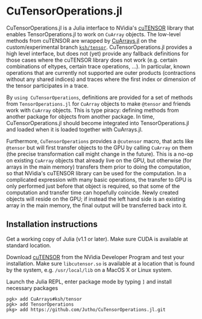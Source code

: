# CuTensorOperations.jl

CuTensorOperations.jl is a Julia interface to NVidia's [cuTENSOR](https://developer.nvidia.com/cuTensor) library that enables TensorOperations.jl to work on `CuArray` objects. The low-level methods from cuTENSOR are wrapped by [CuArrays.jl](https://github.com/JuliaGPU/CuArrays.jl) on the custom/experimental branch [`ksh/tensor`](https://github.com/JuliaGPU/CuArrays.jl/pull/330). CuTensorOperations.jl provides a high level interface, but does not (yet) provide any fallback definitions for those cases where the cuTENSOR library does not work (e.g. certain combinations of eltypes, certain trace operations, ...).
In particular, known operations that are currently not supported are outer products (contractions without any shared indices) and traces where the first index or dimension of the tensor participates in a trace.

By `using CuTensorOperations`, definitions are provided for a set of methods from `TensorOperations.jl` for `CuArray` objects to make `@tensor` and friends work with `CuArray` objects. This is type piracy: defining methods from another package for objects from another package. In time, CuTensorOperations.jl should become integrated into TensorOperations.jl and loaded when it is loaded together with CuArrays.jl.

Furthermore, `CuTensorOperations` provides a `@cutensor` macro, that acts like `@tensor` but will first transfer objects to the GPU by calling `CuArray` on them (the precise transformation call might change in the future). This is a no-op on existing `CuArray` objects that already live on the GPU, but otherwise (for arrays in the main memory) transfers them prior to doing the computation, so that NVidia's cuTENSOR library can be used for the computation. In a complicated expression with many basic operations, the transfer to GPU is only performed just before that object is required, so that some of the computation and transfer time can hopefully coincide. Newly created objects will reside on the GPU; if instead the left hand side is an existing array in the main memory, the final output will be transferred back into it.

## Installation instructions

Get a working copy of Julia (v1.1 or later). Make sure CUDA is available at standard location.

Download [cuTENSOR](https://developer.nvidia.com/cuTensor) from the NVidia Developer Program and test your installation. Make sure `libcutensor.so` is available at a location that is found by the system, e.g. `/usr/local/lib` on a MacOS X or Linux system.

Launch the Julia REPL, enter package mode by typing `]` and install necessary packages
```
pgk> add CuArrays#ksh/tensor
pgk> add TensorOperations
pkg> add https://github.com/Jutho/CuTensorOperations.jl.git
```
